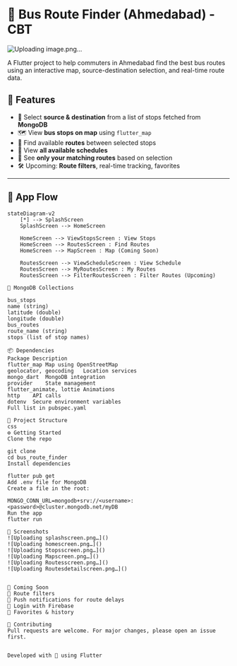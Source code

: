 # 🚌 Bus Route Finder (Ahmedabad) - CBT
![Uploading image.png…]()


A Flutter project to help commuters in Ahmedabad find the best bus routes using an interactive map, source-destination selection, and real-time route data.

## 🚀 Features

- 🌆 Select **source & destination** from a list of stops fetched from **MongoDB**
- 🗺️ View **bus stops on map** using `flutter_map`
- 🔎 Find available **routes** between selected stops
- 📅 View **all available schedules**
- 📍 See **only your matching routes** based on selection
- 🛠️ Upcoming: **Route filters**, real-time tracking, favorites

---

## 🧭 App Flow

```mermaid
stateDiagram-v2
    [*] --> SplashScreen
    SplashScreen --> HomeScreen

    HomeScreen --> ViewStopsScreen : View Stops
    HomeScreen --> RoutesScreen : Find Routes
    HomeScreen --> MapScreen : Map (Coming Soon)

    RoutesScreen --> ViewScheduleScreen : View Schedule
    RoutesScreen --> MyRoutesScreen : My Routes
    RoutesScreen --> FilterRoutesScreen : Filter Routes (Upcoming)

🧱 MongoDB Collections

bus_stops
name (string)
latitude (double)
longitude (double)
bus_routes
route_name (string)
stops (list of stop names)

📦 Dependencies
Package	Description
flutter_map	Map using OpenStreetMap
geolocator, geocoding	Location services
mongo_dart	MongoDB integration
provider	State management
flutter_animate, lottie	Animations
http	API calls
dotenv	Secure environment variables
Full list in pubspec.yaml

📂 Project Structure
css
⚙️ Getting Started
Clone the repo

git clone 
cd bus_route_finder
Install dependencies

flutter pub get
Add .env file for MongoDB
Create a file in the root:

MONGO_CONN_URL=mongodb+srv://<username>:<password>@cluster.mongodb.net/myDB
Run the app
flutter run

📸 Screenshots
![Uploading splashscreen.png…]()
![Uploading homescreen.png…]()
![Uploading Stopsscreen.png…]()
![Uploading Mapscreen.png…]()
![Uploading Routesscreen.png…]()
![Uploading Routesdetailscreen.png…]()


🚧 Coming Soon
🧪 Route filters
🔔 Push notifications for route delays
🔐 Login with Firebase
📌 Favorites & history

🤝 Contributing
Pull requests are welcome. For major changes, please open an issue first.


Developed with 💙 using Flutter
